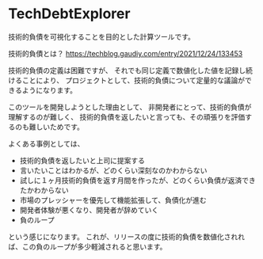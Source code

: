 # TechDebtExplorer
技術的負債を可視化することを目的とした計算ツールです。

技術的負債とは？
https://techblog.gaudiy.com/entry/2021/12/24/133453

技術的負債の定義は困難ですが、
それでも同じ定義で数値化した値を記録し続けることにより、
プロジェクトとして、技術的負債について定量的な議論ができるようになります。

このツールを開発しようとした理由として、
非開発者にとって、技術的負債が理解するのが難しく、
技術的負債を返したいと言っても、その頑張りを評価するのも難しいためです。

よくある事例としては、
 - 技術的負債を返したいと上司に提案する
 - 言いたいことはわかるが、どのくらい深刻なのかわからない
 - 試しに１ヶ月技術的負債を返す月間を作ったが、どのくらい負債が返済できたかわからない
 - 市場のプレッシャーを優先して機能拡張して、負債化が進む
 - 開発者体験が悪くなり、開発者が辞めていく
 - 負のループ

という感じになります。
これが、リリースの度に技術的負債を数値化されれば、この負のループが多少軽減されると思います。
